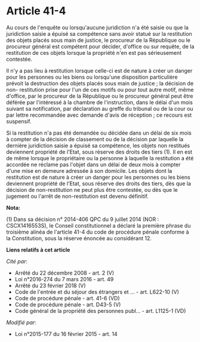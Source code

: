 # Article 41-4

Au cours de l'enquête ou lorsqu'aucune juridiction n'a été saisie ou que la juridiction saisie a épuisé sa compétence sans
avoir statué sur la restitution des objets  placés sous main de justice, le procureur de la République ou le procureur
général est compétent pour décider, d'office ou sur requête, de la restitution de ces objets lorsque la propriété n'en est
pas sérieusement contestée.

Il n'y a pas lieu à restitution lorsque celle-ci est de nature à créer un danger pour les personnes ou les biens ou
lorsqu'une disposition particulière prévoit la destruction des objets placés sous main de justice ; la décision de non-
restitution prise pour l'un de ces motifs ou pour tout autre motif, même d'office, par le procureur de la République ou le
procureur général peut être déférée par l'intéressé à la chambre de l'instruction, dans le délai d'un mois suivant sa
notification, par déclaration au greffe du tribunal ou de la cour ou par lettre recommandée avec demande d'avis de
réception ; ce recours est suspensif. 

Si la restitution n'a pas été demandée ou décidée dans un délai de six mois à compter de la décision de classement ou de la
décision par laquelle la dernière juridiction saisie a épuisé sa compétence, les objets non restitués deviennent propriété de
l'Etat, sous réserve des droits des tiers (1). Il en est de même lorsque le propriétaire ou la personne à laquelle la
restitution a été accordée ne réclame pas l'objet dans un délai de deux mois à compter d'une mise en demeure adressée à son
domicile. Les objets dont la restitution est de nature à créer un danger pour les personnes ou les biens deviennent propriété
de l'Etat, sous réserve des droits des tiers, dès que la décision de non-restitution ne peut plus être contestée, ou dès que
le jugement ou l'arrêt de non-restitution est devenu définitif.

**Nota:**

(1) Dans sa décision n° 2014-406 QPC du 9 juillet 2014 (NOR : CSCX1416553S), le Conseil constitutionnel a déclaré la première
phrase du troisième alinéa de l'article 41-4 du code de procédure pénale conforme à la Constitution, sous la réserve énoncée
au considérant 12.

**Liens relatifs à cet article**

_Cité par_:

  - Arrêté du 22 décembre 2008 - art. 2 (V)
  - Loi n°2016-274 du 7 mars 2016 - art. 49
  - Arrêté du 23 février 2018 (V)
  - Code de l'entrée et du séjour des étrangers et ... - art. L622-10 (V)
  - Code de procédure pénale - art. 41-6 (VD)
  - Code de procédure pénale - art. D43-5 (V)
  - Code général de la propriété des personnes publ... - art. L1125-1 (VD)

_Modifié par_:

  - Loi n°2015-177 du 16 février 2015 - art. 14
